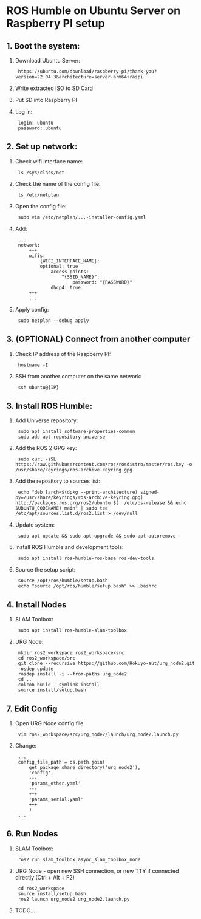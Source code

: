 # ROS Humble on Ubuntu Server on Raspberry PI setup

## 1. Boot the system:

1. Download Ubuntu Server:

        https://ubuntu.com/download/raspberry-pi/thank-you?version=22.04.3&architecture=server-arm64+raspi

2. Write extracted ISO to SD Card
3. Put SD into Raspberry PI
4. Log in:

        login: ubuntu
        password: ubuntu

## 2. Set up network:

1. Check wifi interface name:

        ls /sys/class/net

2. Check the name of the config file:
        
        ls /etc/netplan

3. Open the config file:

        sudo vim /etc/netplan/...-installer-config.yaml
        
4. Add:

        ...
        network:
            +++
            wifis:
                {WIFI_INTERFACE_NAME}:
                optional: true
                    access-points:
                        "{SSID_NAME}":
                            password: "{PASSWORD}"
                    dhcp4: true
            +++
            ...        
		
5. Apply config:

        sudo netplan --debug apply

## 3. (OPTIONAL) Connect from another computer

1. Check IP address of the Raspberry PI:

        hostname -I

2. SSH from another computer on the same network:

        ssh ubuntu@{IP}

## 3. Install ROS Humble:

1. Add Universe repository:

        sudo apt install software-properties-common
        sudo add-apt-repository universe

2. Add the ROS 2 GPG key:

        sudo curl -sSL https://raw.githubusercontent.com/ros/rosdistro/master/ros.key -o /usr/share/keyrings/ros-archive-keyring.gpg

3. Add the repository to sources list:
 
        echo "deb [arch=$(dpkg --print-architecture) signed-by=/usr/share/keyrings/ros-archive-keyring.gpg] http://packages.ros.org/ros2/ubuntu $(. /etc/os-release && echo $UBUNTU_CODENAME) main" | sudo tee /etc/apt/sources.list.d/ros2.list > /dev/null

4. Update system:

        sudo apt update && sudo apt upgrade && sudo apt autoremove

5. Install ROS Humble and development tools:
        
        sudo apt install ros-humble-ros-base ros-dev-tools

6. Source the setup script:
        
        source /opt/ros/humble/setup.bash
        echo "source /opt/ros/humble/setup.bash" >> .bashrc

## 4. Install Nodes

1. SLAM Toolbox:

        sudo apt install ros-humble-slam-toolbox

2. URG Node:

        mkdir ros2_workspace ros2_workspace/src
        cd ros2_workspace/src
        git clone --recursive https://github.com/Hokuyo-aut/urg_node2.git
        rosdep update
        rosdep install -i --from-paths urg_node2
        cd ..
        colcon build --symlink-install
        source install/setup.bash

## 7. Edit Config

1. Open URG Node config file:

        vim ros2_workspace/src/urg_node2/launch/urg_node2.launch.py

2. Change:

        ...
        config_file_path = os.path.join(
            get_package_share_directory('urg_node2'),
            'config',
            ---
            'params_ether.yaml'
            ---
            +++
            'params_serial.yaml'
            +++
            )
        ...

## 6. Run Nodes

1. SLAM Toolbox:

        ros2 run slam_toolbox async_slam_toolbox_node

2. URG Node - open new SSH connection, or new TTY if connected directly (Ctrl + Alt + F2)

        cd ros2_workspace
        source install/setup.bash
        ros2 launch urg_node2 urg_node2.launch.py

3. TODO...